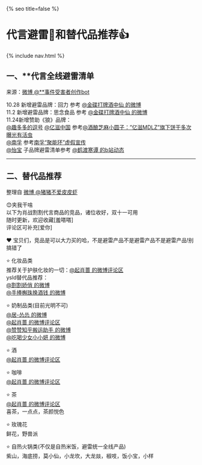 {% seo title=false %}
# 代言避雷👋和替代品推荐👍   
{% include nav.html %}  

## 一、**代言全线避雷清单   

来源：[微博 @**事件受害者创作bot](https://m.weibo.cn/status/4559615717021182)       

10.28 新增避雷品牌：回力  参考 [@金碟打牌酒中仙 的微博](https://m.weibo.cn/status/4565127972783179)      
11.2 新增避雷品牌：思念食品  参考 [@金碟打牌酒中仙 的微博](https://m.weibo.cn/status/4566932932791812)     
11.24新增赞助《狼》品牌：      
[@趣多多的逗号](https://weibo.com/u/3273854232) [@亿滋中国](https://weibo.com/mdlzchina) 参考[@酒酿芝麻小圆子：”亿滋MDLZ”旗下饼干多次曝光有活虫](https://m.weibo.cn/status/4575141914478514?)    
[@南孚](https://weibo.com/nanfuyouliliang) 参考[南孚“聚能环”虚假宣传](https://m.weibo.cn/status/4575630518391930?)    
[@怡宝](https://weibo.com/u/3284695437) 子品牌避雷清单参考 [@鹤渡寒谭 的b站动态](https://t.bilibili.com/461531589287633191)   


***  

## 二、替代品推荐    

整理自 [微博 @猪猪不爱皮皮虾](https://m.weibo.cn/7415302407/4559722441869410)          

😊夹我干啥     
以下为肖战割割代言商品的竞品，诸位收好，双十一可用     
随时更新，欢迎收藏[羞嗒嗒]   
评论区可补充[爱你]  

❤️ 宝贝们，竞品是可以大力买的哈，不是避雷产品不是避雷产品不是避雷产品!别搞错了    

⭐ 化妆品类       
推荐关于护肤化妆的一切：[@起肖蔷 的微博评论区](http://t.cn/A62UosGX)       
ysld替代品推荐：      
[@割割娇俏 的微博](http://t.cn/A64XBz5V)      
[@手捧槲珠换酒钱 的微博](http://t.cn/A6bLu605)   

⭐ 奶制品类(目前光明不可)     
[@居-怂怂 的微博](http://t.cn/A6U44Z54)   
[@起肖蔷 的微博评论区](http://t.cn/A6UbIeZK)   
[@赞赞知乎搬运助手 的微博](http://t.cn/A6b9yJUO)     
[@吃喝少女小小妍 的微博](https://m.weibo.cn/status/4571295079729067)     

⭐ 酒         
[@起肖蔷 的微博评论区](http://t.cn/A644u2WF)      

⭐ 咖啡       
[@起肖蔷 的微博评论区](http://t.cn/A644uUf1)      

⭐ 茶      
[@起肖蔷 的微博评论区](http://t.cn/A644gtQ0)      
喜茶，一点点，茶颜悦色     

⭐ 玫瑰花    
鲜花，野兽派     

⭐ 自热火锅类(不仅是自热米饭，避雷统一全线产品)     
紫山，海底捞，莫小仙，小龙坎，大龙燚，椒吱，饭小宝，小样      
